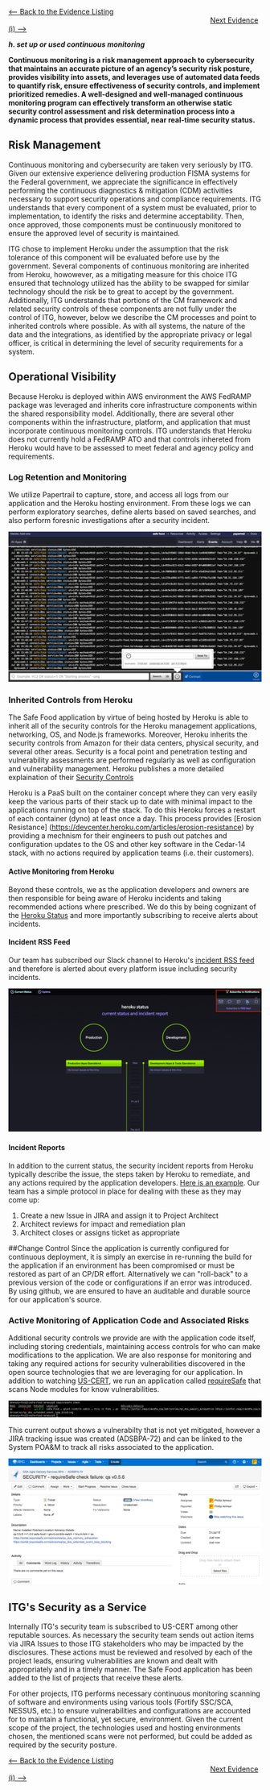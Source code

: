 [<-- Back to the Evidence Listing](https://github.com/itgfirm/safe-food/edit/master/Evidence)  &nbsp;&nbsp;&nbsp;&nbsp;&nbsp;&nbsp;&nbsp;&nbsp;&nbsp;&nbsp;&nbsp;&nbsp;&nbsp;&nbsp;&nbsp;&nbsp;&nbsp;&nbsp;&nbsp;&nbsp;&nbsp;&nbsp;&nbsp;&nbsp;&nbsp;&nbsp;&nbsp;&nbsp;&nbsp;&nbsp;&nbsp;&nbsp;&nbsp;&nbsp;&nbsp;&nbsp;&nbsp;&nbsp;&nbsp;&nbsp;&nbsp;&nbsp;&nbsp;&nbsp;&nbsp;&nbsp;&nbsp;&nbsp;&nbsp;&nbsp;&nbsp;&nbsp;&nbsp;&nbsp;&nbsp;&nbsp;&nbsp;&nbsp;&nbsp;&nbsp;&nbsp;&nbsp;&nbsp;&nbsp;&nbsp;&nbsp;&nbsp;&nbsp;&nbsp;&nbsp;&nbsp;&nbsp;&nbsp;&nbsp;&nbsp;&nbsp;&nbsp;&nbsp;&nbsp;&nbsp;&nbsp;&nbsp;&nbsp;&nbsp;&nbsp;&nbsp;&nbsp;&nbsp;&nbsp;&nbsp;&nbsp;&nbsp;&nbsp;&nbsp;&nbsp;&nbsp;&nbsp;&nbsp;&nbsp;&nbsp;&nbsp;&nbsp;[Next Evidence (i) -->](https://github.com/itgfirm/safe-food/edit/master/Evidence/i)

***h. set up or used continuous monitoring***

**Continuous monitoring is a risk management approach to cybersecurity that maintains an accurate picture of an agency’s security risk posture, provides visibility into assets, and leverages use of automated data feeds to quantify risk, ensure effectiveness of security controls, and implement prioritized remedies. A well-designed and well-managed continuous monitoring program can effectively transform an otherwise static security control assessment and risk determination process into a dynamic process that provides essential, near real-time security status.**

## Risk Management

Continuous monitoring and cybersecurity are taken very seriously by ITG. Given our extensive experience delivering production FISMA systems for the Federal government, we appreciate the significance in effectively performing the continuous diagnostics & mitigation (CDM) activities necessary to support security operations and compliance requirements.  ITG understands that every component of a system must be evaluated, prior to implementation, to identify the risks and determine acceptability.  Then, once approved, those components must be continuously monitored to ensure the approved level of security is maintained.  

ITG chose to implement Heroku under the assumption that the risk tolerance of this component will be evaluated before use by the government.  Several components of continuous monitoring are inherited from Heroku, howowever, as a mitigating measure for this choice ITG ensured that technology utilized has the ability to be swapped for similar technology should the risk be to great to accept by the government.  Additionally, ITG understands that portions of the CM framework and related security controls of these components are not fully under the control of ITG, however, below we describe the CM processes and point to inherited controls where possible.  As with all systems, the nature of the data and the integrations, as identified by the appropriate privacy or legal officer, is critical in determining the level of security requirements for a system.

## Operational Visibility
Because Heroku is deployed within AWS environment the AWS FedRAMP package was leveraged and inherits core infrastructure components within the shared responsibility model.  Additionally, there are several other components within the infrastructure, platform, and application that must incorporate continuous monitoring controls.  ITG understands that Heroku does not currently hold a FedRAMP ATO and that controls inhereted from Heroku would have to be assessed to meet federal and agency policy and requirements.

### Log Retention and Monitoring
We utilize Papertrail to capture, store, and access all logs from our application and the Heroku hosting environment.  From these logs we can perform exploratory searches, define alerts based on saved searches, and also perform foresnic investigations after a security incident.

![image of papertrail](papertrail_logs.png)

### Inherited Controls from Heroku
The Safe Food application by virtue of being hosted by Heroku is able to inherit all of the security controls for the Heroku management applications, networking, OS, and Node.js frameworks.  Moreover, Heroku inherits the security controls from Amazon for their data centers, physical security, and several other areas.  Security is a focal point and penetration testing and vulnerability assessments are performed regularly as well as configuration and vulnerability management.  Heroku publishes a more detailed explaination of their [Security Controls](https://www.heroku.com/policy/security)

Heroku is a PaaS built on the container concept where they can very easily keep the various parts of their stack up to date with minimal impact to the applications running on top of the stack.  To do this Heroku forces a restart of each container (dyno) at least once a day.  This process provides [Erosion Resistance] (https://devcenter.heroku.com/articles/erosion-resistance) by providing a mechnism for their engineers to push out patches and configuration updates to the OS and other key software in the Cedar-14 stack, with no actions required by application teams (i.e. their customers).

#### Active Monitoring from Heroku
Beyond these controls, we as the application developers and owners are then responsible for being aware of Heroku incidents and taking recommended actions where prescribed.  We do this by being cognizant of the [Heroku Status](https://status.heroku.com) and more importantly subscribing to receive alerts about incidents.

#### Incident RSS Feed
Our team has subscribed our Slack channel to Heroku's [incident RSS feed](https://status.heroku.com/feed) and therefore is alerted about every platform issue including security incidents.

![Image of Heroku Status Page](heroku_status.png)

#### Incident Reports
In addition to the current status, the security incident reports from Heroku typically describe the issue, the steps taken by Heroku to remediate, and any actions required by the application developers.  [Here is an example](heroku_sample_incident.png). Our team has a simple protocol in place for dealing with these as they may come up:

1. Create a new Issue in JIRA and assign it to Project Architect
2. Architect reviews for impact and remediation plan
3. Architect closes or assigns ticket as appropriate

##Change Control
Since the application is currently configured for continuous deployment, it is simply an exercise in re-running the build for the application if an environment has been compromised or must be restored as part of an CP/DR effort. Alternatively we can "roll-back" to a previous version of the code or configurations if an error was introduced. By using github, we are ensured to have an auditable and durable source for our application's source.

### Active Monitoring of Application Code and Associated Risks
Additional security controls we provide are with the application code itself, including storing credentials, maintaining access controls for who can make modifications to the application. We are also response for monitoring and taking any required actions for security vulnerabilities discovered in the open source technologies that we are leveraging for our application. In addition to watching [US-CERT](https://www.us-cert.gov/ncas/alerts), we run an application called [requireSafe](https://requiresafe.com/) that scans Node modules for know vulnerabilities.

![requiresafe output image](requireSafe.png)

This current output shows a vulnerabilty that is not yet mitigated, however a JIRA tracking issue was created (ADSBPA-72) and can be linked to the System POA&M to track all risks associated to the application.

![Jira ADSBPA-72 image](jira_security_issue.png)

## ITG's Security as a Service
Internally ITG's security team is subscribed to US-CERT among other reputable sources.  As necessary the security team sends out action items via JIRA Issues to those ITG stakeholders who may be impacted by the disclosures. These actions must be reviewed and resolved by each of the project leads, ensuring vulnerabilities are known and dealt with appropriately and in a timely manner. The Safe Food application has been added to the list of projects that receive these alerts.

For other projects, ITG performs necessary continuous monitoring scanning of software and environments using various tools (Fortify SSC/SCA, NESSUS, etc.) to ensure vulnerabilities and configurations are accounted for to maintain a functional, yet secure, environment.  Given the current scope of the project, the technologies used and hosting environments chosen, the mentioned scans were not performed, but could be added as required by the security posture.

[<-- Back to the Evidence Listing](https://github.com/itgfirm/safe-food/edit/master/Evidence)  &nbsp;&nbsp;&nbsp;&nbsp;&nbsp;&nbsp;&nbsp;&nbsp;&nbsp;&nbsp;&nbsp;&nbsp;&nbsp;&nbsp;&nbsp;&nbsp;&nbsp;&nbsp;&nbsp;&nbsp;&nbsp;&nbsp;&nbsp;&nbsp;&nbsp;&nbsp;&nbsp;&nbsp;&nbsp;&nbsp;&nbsp;&nbsp;&nbsp;&nbsp;&nbsp;&nbsp;&nbsp;&nbsp;&nbsp;&nbsp;&nbsp;&nbsp;&nbsp;&nbsp;&nbsp;&nbsp;&nbsp;&nbsp;&nbsp;&nbsp;&nbsp;&nbsp;&nbsp;&nbsp;&nbsp;&nbsp;&nbsp;&nbsp;&nbsp;&nbsp;&nbsp;&nbsp;&nbsp;&nbsp;&nbsp;&nbsp;&nbsp;&nbsp;&nbsp;&nbsp;&nbsp;&nbsp;&nbsp;&nbsp;&nbsp;&nbsp;&nbsp;&nbsp;&nbsp;&nbsp;&nbsp;&nbsp;&nbsp;&nbsp;&nbsp;&nbsp;&nbsp;&nbsp;&nbsp;&nbsp;&nbsp;&nbsp;&nbsp;&nbsp;&nbsp;&nbsp;&nbsp;&nbsp;&nbsp;&nbsp;&nbsp;&nbsp;[Next Evidence (i) -->](https://github.com/itgfirm/safe-food/edit/master/Evidence/i)
